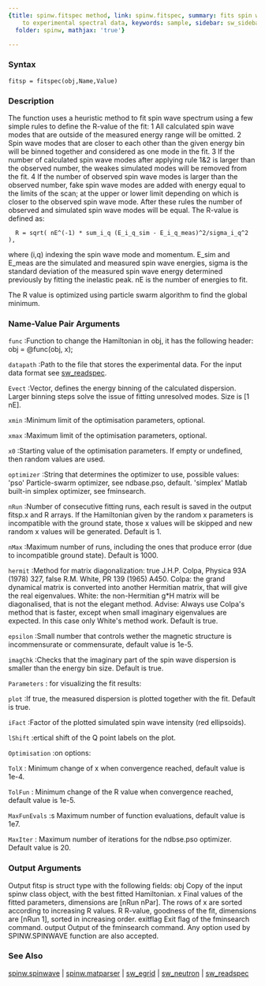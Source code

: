 ```yaml
---
{title: spinw.fitspec method, link: spinw.fitspec, summary: fits spin wave spectra
    to experimental spectral data, keywords: sample, sidebar: sw_sidebar, permalink: spinw_fitspec.html,
  folder: spinw, mathjax: 'true'}

---
```


### Syntax

`fitsp = fitspec(obj,Name,Value)`

### Description

The function uses a heuristic method to fit spin wave spectrum using a
few simple rules to define the R-value of the fit:
  1 All calculated spin wave modes that are outside of the measured
    energy range will be omitted.
  2 Spin wave modes that are closer to each other than the given energy
    bin will be binned together and considered as one mode in the fit.
  3 If the number of calculated spin wave modes after applying rule 1&2 
    is larger than the observed number, the weakes simulated modes will
    be removed from the fit.
  4 If the number of observed spin wave modes is larger than the observed
    number, fake spin wave modes are added with energy equal to the
    limits of the scan; at the upper or lower limit depending on which is
    closer to the observed spin wave mode.
After these rules the number of observed and simulated spin wave modes
will be equal. The R-value is defined as:
 
      R = sqrt( nE^(-1) * sum_i_q (E_i_q_sim - E_i_q_meas)^2/sigma_i_q^2 ),
 
where (i,q) indexing the spin wave mode and momentum. E_sim and E_meas
are the simulated and measured spin wave energies, sigma is the standard
deviation of the measured spin wave energy determined previously by
fitting the inelastic peak. nE is the number of energies to fit.
 
The R value is optimized using particle swarm algorithm to find the
global minimum.
 

### Name-Value Pair Arguments

`func`
:Function to change the Hamiltonian in obj, it has the following
 header:
          obj = @func(obj, x);

`datapath`
:Path to the file that stores the experimental data. For the
 input data format see <a href="matlab:doc sw_readspec">sw_readspec</a>.

`Evect`
:Vector, defines the energy binning of the calculated
 dispersion. Larger binning steps solve the issue of fitting
 unresolved modes. Size is [1 nE].

`xmin`
:Minimum limit of the optimisation parameters, optional.

`xmax`
:Maximum limit of the optimisation parameters, optional.

`x0`
:Starting value of the optimisation parameters. If empty
 or undefined, then random values are used.

`optimizer`
:String that determines the optimizer to use, possible values:
     'pso'       Particle-swarm optimizer, see ndbase.pso,
                 default.
     'simplex'   Matlab built-in simplex optimizer, see
                 fminsearch.

`nRun`
:Number of consecutive fitting runs, each result is saved in the
 output fitsp.x and R arrays. If the Hamiltonian given by the
 random x parameters is incompatible with the ground state,
 those x values will be skipped and new random x values will be
 generated. Default is 1.

`nMax`
:Maximum number of runs, including the ones that produce error
 (due to incompatible ground state). Default is 1000.

`hermit`
:Method for matrix diagonalization:
        true      J.H.P. Colpa, Physica 93A (1978) 327,
        false     R.M. White, PR 139 (1965) A450.
 Colpa: the grand dynamical matrix is converted into another
        Hermitian matrix, that will give the real eigenvalues.
 White: the non-Hermitian g*H matrix will be diagonalised,
        that is not the elegant method.
 Advise:
 Always use Colpa's method that is faster, except when small
 imaginary eigenvalues are expected. In this case only White's
 method work.
 Default is true.

`epsilon`
:Small number that controls wether the magnetic structure is
 incommensurate or commensurate, default value is 1e-5.

`imagChk`
:Checks that the imaginary part of the spin wave dispersion is
 smaller than the energy bin size. Default is true.

`Parameters`
: for visualizing the fit results:

`plot`
:If true, the measured dispersion is plotted together with the
 fit. Default is true.

`iFact`
:Factor of the plotted simulated spin wave intensity (red
 ellipsoids).

`lShift`
:ertical shift of the Q point labels on the plot.

`Optimisation`
:on options:

`TolX`
:    Minimum change of x when convergence reached, default
     value is 1e-4.

`TolFun`
:    Minimum change of the R value when convergence reached,
     default value is 1e-5.

`MaxFunEvals`
:s   Maximum number of function evaluations, default value is
     1e7.

`MaxIter`
:    Maximum number of iterations for the ndbse.pso optimizer.
     Default value is 20.

### Output Arguments

Output fitsp is struct type with the following fields:
obj       Copy of the input spinw class object, with the best fitted
          Hamiltonian.
x         Final values of the fitted parameters, dimensions are
          [nRun nPar]. The rows of x are sorted according to increasing R
          values.
R         R-value, goodness of the fit, dimensions are [nRun 1], sorted
          in increasing order.
exitflag  Exit flag of the fminsearch command.
output    Output of the fminsearch command.
Any option used by SPINW.SPINWAVE function are also accepted.

### See Also

[spinw.spinwave](spinw_spinwave.html) \| [spinw.matparser](spinw_matparser.html) \| [sw_egrid](sw_egrid.html) \| [sw_neutron](sw_neutron.html) \| [sw_readspec](sw_readspec.html)

